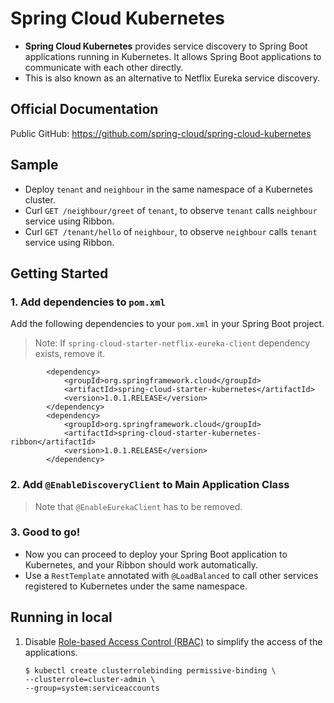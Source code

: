 # Spring Cloud Kubernetes
* **Spring Cloud Kubernetes** provides service discovery to Spring Boot applications running in Kubernetes. It allows Spring Boot applications to communicate with each other directly.
* This is also known as an alternative to Netflix Eureka service discovery.   

## Official Documentation
Public GitHub: https://github.com/spring-cloud/spring-cloud-kubernetes

## Sample
* Deploy `tenant` and `neighbour` in the same namespace of a Kubernetes cluster.
* Curl `GET /neighbour/greet` of `tenant`, to observe `tenant` calls `neighbour` service using Ribbon.
* Curl `GET /tenant/hello` of `neighbour`, to observe `neighbour` calls `tenant` service using Ribbon.

## Getting Started

### 1. Add dependencies to `pom.xml`
Add the following dependencies to your `pom.xml` in your Spring Boot project.
>Note: If `spring-cloud-starter-netflix-eureka-client` dependency exists, remove it.

```
        <dependency>
            <groupId>org.springframework.cloud</groupId>
            <artifactId>spring-cloud-starter-kubernetes</artifactId>
            <version>1.0.1.RELEASE</version>
        </dependency>
        <dependency>
            <groupId>org.springframework.cloud</groupId>
            <artifactId>spring-cloud-starter-kubernetes-ribbon</artifactId>
            <version>1.0.1.RELEASE</version>
        </dependency>
```

### 2. Add `@EnableDiscoveryClient` to Main Application Class
>Note that `@EnableEurekaClient` has to be removed.

### 3. Good to go!
* Now you can proceed to deploy your Spring Boot application to Kubernetes, and your Ribbon should work automatically.
* Use a `RestTemplate` annotated with `@LoadBalanced` to call other services registered to Kubernetes under the same namespace.

## Running in local

1. Disable [Role-based Access Control (RBAC)]((https://kubernetes.io/docs/reference/access-authn-authz/rbac/)) to simplify the access of the applications.

    ```
    $ kubectl create clusterrolebinding permissive-binding \
    --clusterrole=cluster-admin \
    --group=system:serviceaccounts
    ```